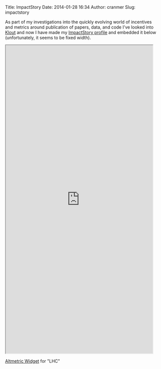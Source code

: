 Title: ImpactStory
Date: 2014-01-28 16:34
Author: cranmer
Slug: impactstory

As part of my investigations into the quickly evolving world of
incentives and metrics around publication of papers, data, and code I've
looked into [Klout][] and now I have made my [ImpactStory profile][] and
embedded it below (unfortunately, it seems to be fixed width).

<iframe src="http://impactstory.org/embed/KyleCranmer" width="95%" height="1000em"></iframe>

[Altmetric Widget][] for "LHC"

<div id="AltmetricWidget607" class="AltmetricWidget" data-id="607">

</div>



  [Klout]: http://klout.com/#/KyleCranmer
  [ImpactStory profile]: http://impactstory.org/KyleCranmer
  [Altmetric Widget]: http://api.altmetric.com/widgets.html
